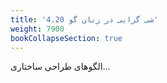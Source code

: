 ```yaml
---
title: '4.20 شی گرایی در زبان گو'
weight: 7900
bookCollapseSection: true
---
```


الگوهای طراحی ساختاری...